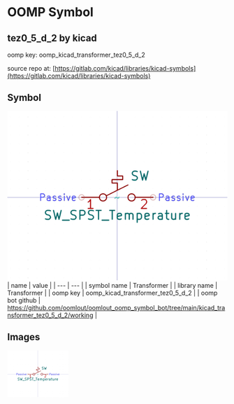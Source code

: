 # OOMP Symbol  
## tez0_5_d_2  by kicad  
  
oomp key: oomp_kicad_transformer_tez0_5_d_2  
  
source repo at: [https://gitlab.com/kicad/libraries/kicad-symbols](https://gitlab.com/kicad/libraries/kicad-symbols)  
## Symbol  
  
[![working.png](working_600.png)](working.png)  
| name | value | 
| --- | --- | 
| symbol name | Transformer | 
| library name | Transformer | 
| oomp key | oomp_kicad_transformer_tez0_5_d_2 | 
| oomp bot github | https://github.com/oomlout/oomlout_oomp_symbol_bot/tree/main/kicad_transformer_tez0_5_d_2/working | 
## Images  
  
[![working.png](working_140.png)](working.png)  
